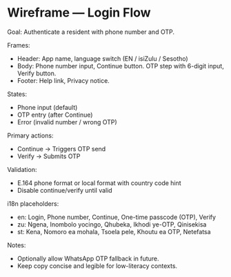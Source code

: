 # Wireframe — Login Flow

Goal: Authenticate a resident with phone number and OTP.

Frames:
- Header: App name, language switch (EN / isiZulu / Sesotho)
- Body: Phone number input, Continue button. OTP step with 6-digit input, Verify button.
- Footer: Help link, Privacy notice.

States:
- Phone input (default)
- OTP entry (after Continue)
- Error (invalid number / wrong OTP)

Primary actions:
- Continue → Triggers OTP send
- Verify → Submits OTP

Validation:
- E.164 phone format or local format with country code hint
- Disable continue/verify until valid

i18n placeholders:
- en: Login, Phone number, Continue, One-time passcode (OTP), Verify
- zu: Ngena, Inombolo yocingo, Qhubeka, Ikhodi ye-OTP, Qinisekisa
- st: Kena, Nomoro ea mohala, Tsoela pele, Khoutu ea OTP, Netefatsa

Notes:
- Optionally allow WhatsApp OTP fallback in future.
- Keep copy concise and legible for low-literacy contexts.